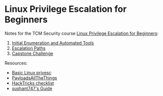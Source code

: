 # Linux Privilege Escalation for Beginners

Notes for the TCM Security course [Linux Privilege Escalation for Beginners](https://academy.tcm-sec.com/p/linux-privilege-escalation):

1. [Initial Enumeration and Automated Tools](Initial%20Enumeration/Readme.md)
2. [Escalation Paths](Escalation%20Paths/Readme.md)
3. [Capstone Challenge](Capstone/README.md)

Resources:

* [Basic Linux privesc](https://blog.g0tmi1k.com/2011/08/basic-linux-privilege-escalation/)
* [PayloadsAllTheThings](https://github.com/swisskyrepo/PayloadsAllTheThings/blob/master/Methodology%20and%20Resources/Linux%20-%20Privilege%20Escalation.md)
* [HackTricks checklist](https://book.hacktricks.xyz/linux-hardening/linux-privilege-escalation-checklist)
* [sushant747's Guide](https://sushant747.gitbooks.io/total-oscp-guide/content/privilege_escalation_-_linux.html)
